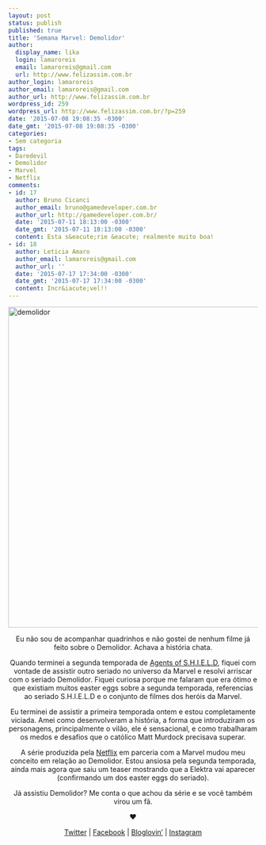 ```yaml
---
layout: post
status: publish
published: true
title: 'Semana Marvel: Demolidor'
author:
  display_name: lika
  login: lamaroreis
  email: lamaroreis@gmail.com
  url: http://www.felizassim.com.br
author_login: lamaroreis
author_email: lamaroreis@gmail.com
author_url: http://www.felizassim.com.br
wordpress_id: 259
wordpress_url: http://www.felizassim.com.br/?p=259
date: '2015-07-08 19:08:35 -0300'
date_gmt: '2015-07-08 19:08:35 -0300'
categories:
- Sem categoria
tags:
- Daredevil
- Demolidor
- Marvel
- Netflix
comments:
- id: 17
  author: Bruno Cicanci
  author_email: bruno@gamedeveloper.com.br
  author_url: http://gamedeveloper.com.br/
  date: '2015-07-11 18:13:00 -0300'
  date_gmt: '2015-07-11 18:13:00 -0300'
  content: Esta s&eacute;rie &eacute; realmente muito boa!
- id: 18
  author: Leticia Amaro
  author_email: lamaroreis@gmail.com
  author_url: ''
  date: '2015-07-17 17:34:00 -0300'
  date_gmt: '2015-07-17 17:34:00 -0300'
  content: Incr&iacute;vel!!
---
```

<p><a href="http://52.88.2.168/wp-content/uploads/2015/07/IMG_3099-2.jpg"><img class="aligncenter wp-image-260 " src="http://52.88.2.168/wp-content/uploads/2015/07/IMG_3099-2-1024x1024.jpg" alt="demolidor" width="647" height="647" /></a></p>
<p style="text-align: center;">Eu n&atilde;o sou de acompanhar quadrinhos e n&atilde;o gostei de nenhum filme j&aacute; feito sobre o Demolidor. Achava a hist&oacute;ria chata.</p></p>
<p style="text-align: center;">Quando terminei a segunda temporada de <a href="http://www.felizassim.com.br/semana-marvel-agents-of-s-h-i-e-l-d/">Agents of S.H.I.E.L.D</a>, fiquei com vontade de assistir outro seriado no universo da Marvel e resolvi arriscar com o seriado Demolidor. Fiquei curiosa porque me falaram que era &oacute;timo e que existiam muitos easter eggs sobre a segunda temporada, referencias ao seriado S.H.I.E.L.D e o conjunto de filmes dos her&oacute;is da Marvel.</p></p>
<p style="text-align: center;">Eu terminei de assistir a primeira temporada ontem e estou completamente viciada. Amei como desenvolveram a hist&oacute;ria, a forma que introduziram os personagens, principalmente o vil&atilde;o, ele &eacute; sensacional, e como trabalharam os medos e desafios que o cat&oacute;lico Matt Murdock precisava superar.</p></p>
<p style="text-align: center;">A s&eacute;rie produzida pela <a href="http://www.netflix.com/">Netflix</a> em parceria com a Marvel mudou meu conceito em rela&ccedil;&atilde;o ao Demolidor. Estou ansiosa pela segunda temporada, ainda mais agora que saiu um teaser mostrando que a Elektra vai aparecer (confirmando um dos easter eggs do seriado).</p></p>
<p style="text-align: center;">J&aacute; assistiu Demolidor? Me conta o que achou da s&eacute;rie e se voc&ecirc; tamb&eacute;m virou um f&atilde;.</p></p>
<p style="text-align: center;"><b>&hearts;</b></p></p>
<p style="text-align: center;"><a href="https://twitter.com/lettiicee">Twitter</a> | <a href="http://www.facebook.com/blogfelizassim">Facebook</a> | <a href="https://www.bloglovin.com/blogs/feliz-assim-14224049">Bloglovin&rsquo;</a> | <a href="http://instagram.com/lettiicee">Instagram</a></p></p>
